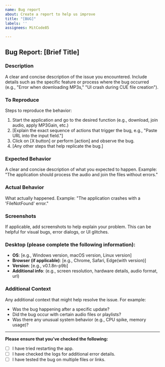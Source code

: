 ```yaml
---
name: Bug report
about: Create a report to help us improve
title: "[BUG]"
labels: ''
assignees: MitCode85

---
```


## Bug Report: [Brief Title]

### Description
A clear and concise description of the issue you encountered. Include details such as the specific feature or process where the bug occurred (e.g., "Error when downloading MP3s," "UI crash during CUE file creation").

### To Reproduce
Steps to reproduce the behavior:
1. Start the application and go to the desired function (e.g., download, join audio, apply MP3Gain, etc.)
2. [Explain the exact sequence of actions that trigger the bug, e.g., "Paste URL into the input field."]
3. Click on [X button] or perform [action] and observe the bug.
4. [Any other steps that help replicate the bug.]

### Expected Behavior
A clear and concise description of what you expected to happen. Example: "The application should process the audio and join the files without errors."

### Actual Behavior
What actually happened. Example: "The application crashes with a 'FileNotFound' error."

### Screenshots
If applicable, add screenshots to help explain your problem. This can be helpful for visual bugs, error dialogs, or UI glitches.

### Desktop (please complete the following information):
- **OS**: [e.g., Windows version, macOS version, Linux version]
- **Browser (if applicable)**: [e.g., Chrome, Safari, Edge(with version)]
- **Version**: [e.g., v0.1.8n-p9b]
- **Additional info**: (e.g., screen resolution, hardware details, audio format, url)

### Additional Context
Any additional context that might help resolve the issue. For example:
- Was the bug happening after a specific update?
- Did the bug occur with certain audio files or playlists?
- Was there any unusual system behavior (e.g., CPU spike, memory usage)?

---

**Please ensure that you’ve checked the following:**
- [ ] I have tried restarting the app.
- [ ] I have checked the logs for additional error details.
- [ ] I have tested the bug on multiple files or links.

